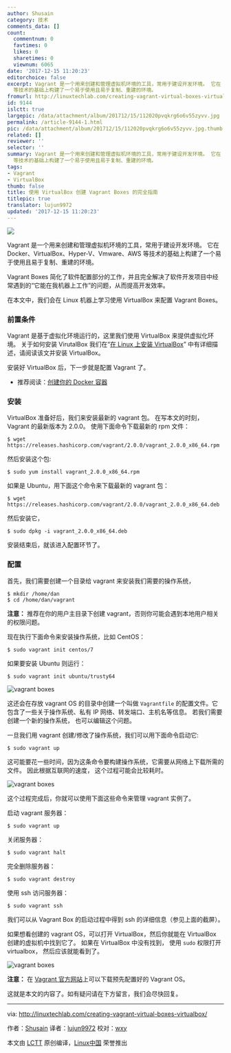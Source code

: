 ```yaml
---
author: Shusain
category: 技术
comments_data: []
count:
  commentnum: 0
  favtimes: 0
  likes: 0
  sharetimes: 0
  viewnum: 6065
date: '2017-12-15 11:20:23'
editorchoice: false
excerpt: Vagrant 是一个用来创建和管理虚拟机环境的工具，常用于建设开发环境。 它在 Docker、VirtualBox、Hyper-V、Vmware、AWS
  等技术的基础上构建了一个易于使用且易于复制、重建的环境。
fromurl: http://linuxtechlab.com/creating-vagrant-virtual-boxes-virtualbox/
id: 9144
islctt: true
largepic: /data/attachment/album/201712/15/112020pvqkrg6o6v55zyvv.jpg
permalink: /article-9144-1.html
pic: /data/attachment/album/201712/15/112020pvqkrg6o6v55zyvv.jpg.thumb.jpg
related: []
reviewer: ''
selector: ''
summary: Vagrant 是一个用来创建和管理虚拟机环境的工具，常用于建设开发环境。 它在 Docker、VirtualBox、Hyper-V、Vmware、AWS
  等技术的基础上构建了一个易于使用且易于复制、重建的环境。
tags:
- Vagrant
- VirtualBox
thumb: false
title: 使用 VirtualBox 创建 Vagrant Boxes 的完全指南
titlepic: true
translator: lujun9972
updated: '2017-12-15 11:20:23'
---
```


![](/data/attachment/album/201712/15/112020pvqkrg6o6v55zyvv.jpg)


Vagrant 是一个用来创建和管理虚拟机环境的工具，常用于建设开发环境。 它在 Docker、VirtualBox、Hyper-V、Vmware、AWS 等技术的基础上构建了一个易于使用且易于复制、重建的环境。


Vagrant Boxes 简化了软件配置部分的工作，并且完全解决了软件开发项目中经常遇到的“它能在我机器上工作”的问题，从而提高开发效率。


在本文中，我们会在 Linux 机器上学习使用 VirtualBox 来配置 Vagrant Boxes。


### 前置条件


Vagrant 是基于虚拟化环境运行的，这里我们使用 VirtualBox 来提供虚拟化环境。 关于如何安装 VirutalBox 我们在“[在 Linux 上安装 VirtualBox](http://linuxtechlab.com/installing-virtualbox-on-linux-centos-ubuntu/)” 中有详细描述，请阅读该文并安装 VirtualBox。


安装好 VirtualBox 后，下一步就是配置 Vagrant 了。


* 推荐阅读：[创建你的 Docker 容器](http://linuxtechlab.com/create-first-docker-container-beginners-guide/)


### 安装


VirtualBox 准备好后，我们来安装最新的 vagrant 包。 在写本文的时刻， Vagrant 的最新版本为 2.0.0。 使用下面命令下载最新的 rpm 文件：



```
$ wget https://releases.hashicorp.com/vagrant/2.0.0/vagrant_2.0.0_x86_64.rpm

```

然后安装这个包:



```
$ sudo yum install vagrant_2.0.0_x86_64.rpm

```

如果是 Ubuntu，用下面这个命令来下载最新的 vagrant 包：



```
$ wget https://releases.hashicorp.com/vagrant/2.0.0/vagrant_2.0.0_x86_64.deb

```

然后安装它，



```
$ sudo dpkg -i vagrant_2.0.0_x86_64.deb

```

安装结束后，就该进入配置环节了。


### 配置


首先，我们需要创建一个目录给 vagrant 来安装我们需要的操作系统，



```
$ mkdir /home/dan
$ cd /home/dan/vagrant

```

**注意：** 推荐在你的用户主目录下创建 vagrant，否则你可能会遇到本地用户相关的权限问题。


现在执行下面命令来安装操作系统，比如 CentOS：



```
$ sudo vagrant init centos/7

```

如果要安装 Ubuntu 则运行：



```
$ sudo vagrant init ubuntu/trusty64

```

![vagrant boxes](/data/attachment/album/201712/15/112025myo7zzojjybwa6am.png)


这还会在存放 vagrant OS 的目录中创建一个叫做 `Vagrantfile` 的配置文件。它包含了一些关于操作系统、私有 IP 网络、转发端口、主机名等信息。 若我们需要创建一个新的操作系统， 也可以编辑这个问题。


一旦我们用 vagrant 创建/修改了操作系统，我们可以用下面命令启动它:



```
$ sudo vagrant up

```

这可能要花一些时间，因为这条命令要构建操作系统，它需要从网络上下载所需的文件。 因此根据互联网的速度， 这个过程可能会比较耗时。


![vagrant boxes](/data/attachment/album/201712/15/112026pmn3x3f7ngkbk777.png)


这个过程完成后，你就可以使用下面这些命令来管理 vagrant 实例了。


启动 vagrant 服务器：



```
$ sudo vagrant up

```

关闭服务器：



```
$ sudo vagrant halt

```

完全删除服务器：



```
$ sudo vagrant destroy

```

使用 ssh 访问服务器：



```
$ sudo vagrant ssh

```

我们可以从 Vagrant Box 的启动过程中得到 ssh 的详细信息（参见上面的截屏）。


如果想看创建的 vagrant OS，可以打开 VirtualBox，然后你就能在 VirtualBox 创建的虚拟机中找到它了。 如果在 VirtualBox 中没有找到， 使用 `sudo` 权限打开 virtualbox， 然后应该就能看到了。


![vagrant boxes](/data/attachment/album/201712/15/112027bslyl9cssc90dvce.png)


**注意：** 在 [Vagrant 官方网站](https://app.vagrantup.com/boxes/search)上可以下载预先配置好的 Vagrant OS。


这就是本文的内容了。如有疑问请在下方留言，我们会尽快回复。




---


via: <http://linuxtechlab.com/creating-vagrant-virtual-boxes-virtualbox/>


作者：[Shusain](http://linuxtechlab.com/author/shsuain/) 译者：[lujun9972](https://github.com/lujun9972) 校对：[wxy](https://github.com/wxy)


本文由 [LCTT](https://github.com/LCTT/TranslateProject) 原创编译，[Linux中国](https://linux.cn/) 荣誉推出